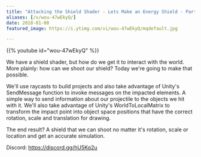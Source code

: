 ```yaml
---
title: "Attacking the Shield Shader - Lets Make an Energy Shield - Part 4"
aliases: [/v/wou-47wEkyQ/]
date: 2018-01-08
featured_image: https://i.ytimg.com/vi/wou-47wEkyQ/mqdefault.jpg

---
```


{{% youtube id="wou-47wEkyQ" %}}

We have a shield shader, but how do we get it to interact with the world. More plainly: how can we shoot our shield? Today we're going to make that possible.

We'll use raycasts to build projects and also take advantage of Unity's SendMessage function to invoke messages on the impacted elements. A simple way to send information about our projectile to the objects we hit with it. We'll also take advantage of Unity's WorldToLocalMatrix to transform the impact point into object space positions that have the correct rotation, scale and translation for drawing.

The end result? A shield that we can shoot no matter it's rotation, scale or location and get an accurate simulation.

Discord: https://discord.gg/hU5Kq2u